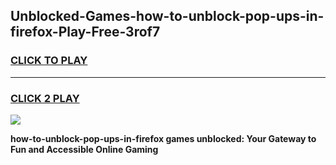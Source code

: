 
## Unblocked-Games-how-to-unblock-pop-ups-in-firefox-Play-Free-3rof7
<h3>
<a href="https://premium76.site?title=how-to-unblock-pop-ups-in-firefox&ref=21A">CLICK TO PLAY</a></h3>
<hr>

<h3>
<a href="https://premium76.site?title=how-to-unblock-pop-ups-in-firefox&ref=21A">CLICK 2 PLAY</a>
  
</h3>

<a href="https://premium76.site?title=how-to-unblock-pop-ups-in-firefox&ref=21A"><img src="https://clearcache.store/games.png"></a>


**how-to-unblock-pop-ups-in-firefox games unblocked: Your Gateway to Fun and Accessible Online Gaming**
